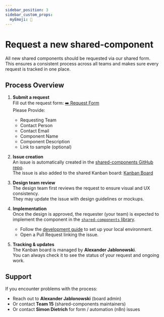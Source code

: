 ```yaml
---
sidebar_position: 3
sidebar_custom_props:
  myEmoji: 📝
---
```


# Request a new shared-component

All new shared components should be requested via our shared form.  
This ensures a consistent process across all teams and makes sure every request is tracked in one place.

## Process Overview

1. **Submit a request**  
   Fill out the request form: [➡️ Request Form](https://n8n.pybay.de/form/4d538dde-de36-402d-91d3-8db3da251005)  
   Please Provide:
   - Requesting Team
   - Contact Person
   - Contact Email
   - Component Name
   - Component Description
   - Link to sample (optional)

2. **Issue creation**  
   An issue is automatically created in the [shared-components GitHub repo](https://github.com/Agile-Software-Engineering-25/shared-components/issues).  
   The issue is also added to the shared Kanban board: [Kanban Board](https://github.com/orgs/Agile-Software-Engineering-25/projects/4/views/1)  

3. **Design team review**  
   The design team first reviews the request to ensure visual and UX consistency.  
   They may update the issue with design guidelines or mockups.

4. **Implementation**  
   Once the design is approved, the requester (your team) is expected to implement the component in the [`shared-components` library](https://github.com/Agile-Software-Engineering-25/shared-components).  
   - Follow the [development guide](./developing.md) to set up your local environment.  
   - Open a Pull Request linking the issue.  

5. **Tracking & updates**  
   The Kanban board is managed by **Alexander Jablonowski**.  
   You can always check it to see the status of your request and ongoing work.

## Support

If you encounter problems with the process:
- Reach out to **Alexander Jablonowski** (board admin)  
- Or contact **Team 15** (shared-components maintainers)
- Or contact **Simon Dietrich** for form / automation (n8n) issues
